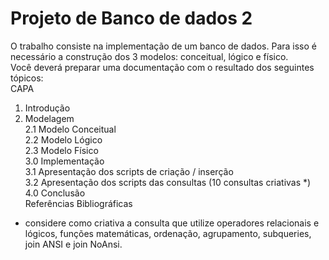 # Projeto de Banco de dados 2
O trabalho consiste na implementação de um banco de dados. Para isso é necessário a construção dos 3 modelos: conceitual, lógico e físico.  
Você deverá preparar uma documentação com o resultado dos seguintes tópicos:  
CAPA  
1. Introdução  
2. Modelagem  
2.1 Modelo Conceitual  
2.2 Modelo Lógico  
2.3 Modelo Físico  
3.0 Implementação  
3.1 Apresentação dos scripts de criação / inserção  
3.2 Apresentação dos scripts das consultas (10 consultas criativas *)  
4.0 Conclusão  
Referências Bibliográficas  
* considere como criativa a consulta que utilize operadores relacionais e lógicos, funções matemáticas, ordenação, agrupamento, subqueries, join ANSI e join NoAnsi.
